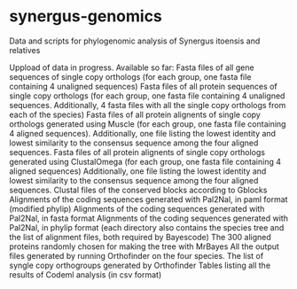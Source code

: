 # synergus-genomics
Data and scripts for phylogenomic analysis of Synergus itoensis and relatives

Uppload of data in progress. Available so far:
Fasta files of all gene sequences of single copy orthologs (for each group, one fasta file containing 4 unaligned sequences)
Fasta files of all protein sequences of single copy orthologs (for each group, one fasta file containing 4 unaligned sequences. Additionally, 4 fasta files with all the single copy orthologs from each of the species)
Fasta files of all protein alignents of single copy orthologs generated using Muscle (for each group, one fasta file containing 4 aligned sequences). Additionally, one file listing the lowest identity and lowest similarity to the consensus sequence among the four aligned sequences.
Fasta files of all protein alignents of single copy orthologs generated using ClustalOmega (for each group, one fasta file containing 4 aligned sequences) Additionally, one file listing the lowest identity and lowest similarity to the consensus sequence among the four aligned sequences.
Clustal files of the conserved blocks according to Gblocks
Alignments of the coding sequences generated with Pal2Nal, in paml format (modified phylip)
Alignments of the coding sequences generated with Pal2Nal, in fasta format
Alignments of the coding sequences generated with Pal2Nal, in phylip format (each directory also contains the species tree and the list of alignment files, both required by Bayescode)
The 300 aligned proteins randomly chosen for making the tree with MrBayes
All the output files generated by running Orthofinder on the four species.
The list of syngle copy orthogroups generated by Orthofinder
Tables listing all the results of Codeml analysis (in csv format)
